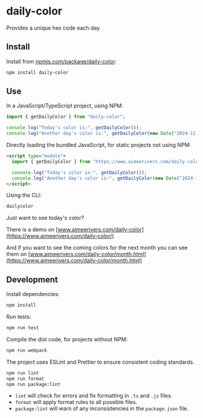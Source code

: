 # daily-color

Provides a unique hex code each day

## Install

Install from [npmjs.com/package/daily-color](https://www.npmjs.com/package/daily-color):

```bash
npm install daily-color
```

## Use

In a JavaScript/TypeScript project, using NPM:

```javascript
import { getDailyColor } from "daily-color";

console.log("Today's color is:", getDailyColor());
console.log("Another day's color is:", getDailyColor(new Date("2024-11-09")));
```

Directly loading the bundled JavaScript, for static projects not using NPM:

```html
<script type="module">
  import { getDailyColor } from "https://www.aimeerivers.com/daily-color/dist/daily-color.js";

  console.log("Today's color is:", getDailyColor());
  console.log("Another day's color is:", getDailyColor(new Date("2024-11-09")));
</script>
```

Using the CLI:

```bash
dailycolor
```

Just want to see today's color?

There is a demo on [www.aimeerivers.com/daily-color](https://www.aimeerivers.com/daily-color/)

And if you want to see the coming colors for the next month you can see them on [www.aimeerivers.com/daily-color/month.html](https://www.aimeerivers.com/daily-color/month.html)

## Development

Install dependencies:

```bash
npm install
```

Run tests:

```bash
npm run test
```

Compile the dist code, for projects without NPM:

```bash
npm run webpack
```

The project uses ESLint and Prettier to ensure consistent coding standards.

```bash
npm run lint
npm run format
npm run package:lint
```

- `lint` will check for errors and fix formatting in `.ts` and `.js` files.
- `format` will apply format rules to all possible files.
- `package:lint` will warn of any inconsistencies in the `package.json` file.
